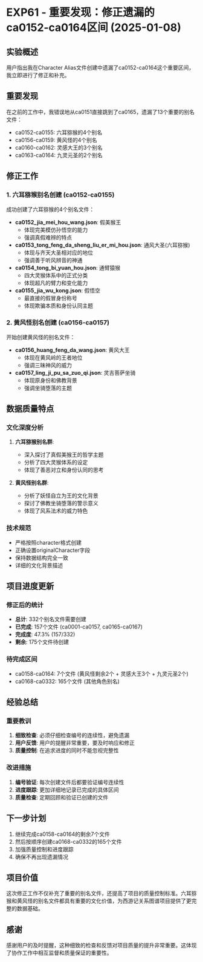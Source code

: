 # EXP61 - 重要发现：修正遗漏的ca0152-ca0164区间 (2025-01-08)

## 实验概述
用户指出我在Character Alias文件创建中遗漏了ca0152-ca0164这个重要区间，我立即进行了修正和补充。

## 重要发现
在之前的工作中，我错误地从ca0151直接跳到了ca0165，遗漏了13个重要的别名文件：
- ca0152-ca0155: 六耳猕猴的4个别名
- ca0156-ca0159: 黄风怪的4个别名  
- ca0160-ca0162: 灵感大王的3个别名
- ca0163-ca0164: 九灵元圣的2个别名

## 修正工作

### 1. 六耳猕猴别名创建 (ca0152-ca0155)
成功创建了六耳猕猴的4个别名文件：
- **ca0152_jia_mei_hou_wang.json**: 假美猴王
  - 体现完美模仿孙悟空的能力
  - 强调真假难辨的特点
- **ca0153_tong_feng_da_sheng_liu_er_mi_hou.json**: 通风大圣(六耳猕猴)
  - 体现与齐天大圣相对应的地位
  - 强调善于听风辨音的神通
- **ca0154_tong_bi_yuan_hou.json**: 通臂猿猴
  - 四大灵猴体系中的正式分类
  - 体现超凡的臂力和变化能力
- **ca0155_jia_wu_kong.json**: 假悟空
  - 最直接的假冒身份称号
  - 体现欺骗本质和身份认同主题

### 2. 黄风怪别名创建 (ca0156-ca0157)
开始创建黄风怪的别名文件：
- **ca0156_huang_feng_da_wang.json**: 黄风大王
  - 体现在黄风岭的王者地位
  - 强调三昧神风的威力
- **ca0157_ling_ji_pu_sa_zuo_qi.json**: 灵吉菩萨坐骑
  - 体现原身份和佛教背景
  - 强调坐骑堕落的主题

## 数据质量特点

### 文化深度分析
1. **六耳猕猴别名群**:
   - 深入探讨了真假美猴王的哲学主题
   - 分析了四大灵猴体系的设定
   - 体现了善恶对立和身份认同的思考

2. **黄风怪别名群**:
   - 分析了妖怪自立为王的文化背景
   - 探讨了佛教坐骑堕落的警示意义
   - 体现了风系法术的威力特色

### 技术规范
- 严格按照character格式创建
- 正确设置originalCharacter字段
- 保持数据结构完全一致
- 详细的文化背景描述

## 项目进度更新

### 修正后的统计
- **总计**: 332个别名文件需要创建
- **已完成**: 157个文件 (ca0001-ca0157, ca0165-ca0167)
- **完成度**: 47.3% (157/332)
- **剩余**: 175个文件待创建

### 待完成区间
- ca0158-ca0164: 7个文件 (黄风怪剩余2个 + 灵感大王3个 + 九灵元圣2个)
- ca0168-ca0332: 165个文件 (其他角色别名)

## 经验总结

### 重要教训
1. **细致检查**: 必须仔细检查编号的连续性，避免遗漏
2. **用户反馈**: 用户的提醒非常重要，要及时响应和修正
3. **质量控制**: 在追求进度的同时不能忽视完整性

### 改进措施
1. **编号验证**: 每次创建文件后都要验证编号连续性
2. **进度跟踪**: 更加详细地记录已完成的具体区间
3. **质量检查**: 定期回顾和验证已创建的文件

## 下一步计划
1. 继续完成ca0158-ca0164的剩余7个文件
2. 然后按顺序创建ca0168-ca0332的165个文件
3. 加强质量控制和进度跟踪
4. 确保不再出现遗漏情况

## 项目价值
这次修正工作不仅补充了重要的别名文件，还提高了项目的质量控制标准。六耳猕猴和黄风怪的别名文件都具有重要的文化价值，为西游记关系图谱项目提供了更完整的数据基础。

## 感谢
感谢用户的及时提醒，这种细致的检查和反馈对项目质量的提升非常重要。这体现了协作工作中相互监督和质量保证的重要性。

